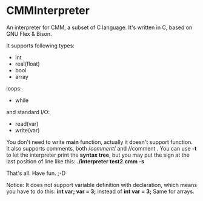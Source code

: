 CMMInterpreter
==============

An interpreter for CMM, a subset of C language. It's written in C, based on GNU Flex &amp; Bison.

It supports following types:
* int
* real(float)
* bool
* array

loops:
* while

and standard I/O:
* read(var)
* write(var)

You don't need to write **main** function, actually it doesn't support function. It also supports comments, both /*comment*/ and //comment .
You can use **-t** to let the interpreter print the **syntax tree**, but you may put the sign at the last position of line like this: **./interpreter test2.cmm -s**

That's all.  Have fun. ;-D

Notice: It does not support variable definition with declaration, which means you have to do this: **int var; var = 3;** instead of **int var = 3;** Same for arrays.